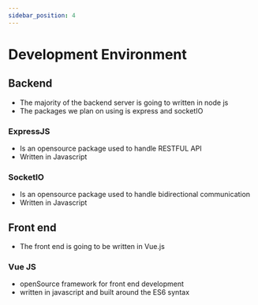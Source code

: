 ```yaml
---
sidebar_position: 4
---
```


# Development Environment

## Backend
* The majority of the backend server is going to written in node js
* The packages we plan on using is express and socketIO

### ExpressJS
* Is an opensource package used to handle RESTFUL API
* Written in Javascript

### SocketIO
* Is an opensource package used to handle bidirectional communication
* Written in Javascript


## Front end
* The front end is going to be written in Vue.js

### Vue JS
* openSource framework for front end development
* written in javascript and built around the ES6 syntax